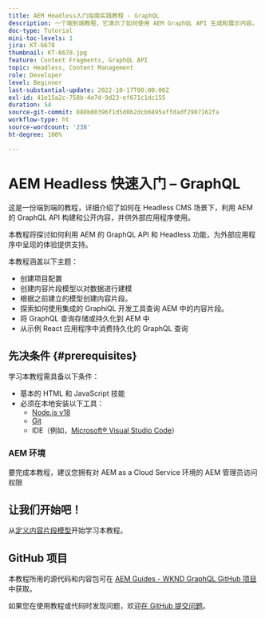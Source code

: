 ```yaml
---
title: AEM Headless入门指南实践教程 - GraphQL
description: 一个端到端教程，它演示了如何使用 AEM GraphQL API 生成和展示内容。
doc-type: Tutorial
mini-toc-levels: 1
jira: KT-6678
thumbnail: KT-6678.jpg
feature: Content Fragments, GraphQL API
topic: Headless, Content Management
role: Developer
level: Beginner
last-substantial-update: 2022-10-17T00:00:00Z
exl-id: 41e15a2c-758b-4e7d-9d23-ef671c1dc155
duration: 54
source-git-commit: 888b00396f1d5d0b2dcb6895affdadf2907162fa
workflow-type: ht
source-wordcount: '238'
ht-degree: 100%

---
```


# AEM Headless 快速入门 – GraphQL

这是一份端到端的教程，详细介绍了如何在 Headless CMS 场景下，利用 AEM 的 GraphQL API 构建和公开内容，并供外部应用程序使用。

本教程将探讨如何利用 AEM 的 GraphQL API 和 Headless 功能，为外部应用程序中呈现的体验提供支持。

本教程涵盖以下主题：

* 创建项目配置
* 创建内容片段模型以对数据进行建模
* 根据之前建立的模型创建内容片段。
* 探索如何使用集成的 GraphiQL 开发工具查询 AEM 中的内容片段。
* 将 GraphQL 查询存储或持久化到 AEM 中
* 从示例 React 应用程序中消费持久化的 GraphQL 查询

## 先决条件 {#prerequisites}

学习本教程需具备以下条件：

* 基本的 HTML 和 JavaScript 技能
* 必须在本地安装以下工具：
   * [Node.js v18](https://nodejs.org/)
   * [Git](https://git-scm.com/)
   * IDE（例如，[Microsoft® Visual Studio Code](https://code.visualstudio.com/)）

### AEM 环境

要完成本教程，建议您拥有对 AEM as a Cloud Service 环境的 AEM 管理员访问权限

## 让我们开始吧！

从[定义内容片段模型](content-fragment-models.md)开始学习本教程。

## GitHub 项目

本教程所用的源代码和内容包可在 [AEM Guides - WKND GraphQL GitHub 项目](https://github.com/adobe/aem-guides-wknd-graphql)中获取。

如果您在使用教程或代码时发现问题，欢迎[在 GitHub 提交问题](https://github.com/adobe/aem-guides-wknd-graphql/issues)。
